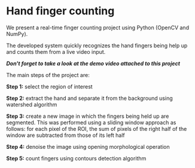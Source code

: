 # Hand finger counting

We present a real-time finger counting project using Python (OpenCV and NumPy).

The developed system quickly recognizes the hand fingers being help up and counts them from a live video input. 

_**Don't forget to take a look at the demo video attached to this project**_

The main steps of the project are:

**Step 1:** select the region of interest

**Step 2:** extract the hand and separate it from the background using watershed algorithm

**Step 3:** create a new image in which the fingers being held up are segmented. This was performed using a sliding window approach as follows: for each pixel of the ROI, the sum of pixels of the right half of the window are subtracted from those of its left half

**Step 4:** denoise the image using opening morphological operation

**Step 5:** count fingers using contours detection algorithm

